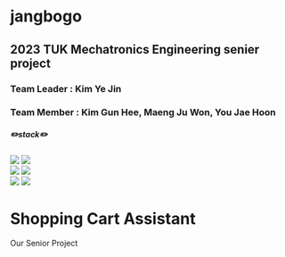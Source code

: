 # jangbogo
## 2023 TUK Mechatronics Engineering senier project
### Team Leader : Kim Ye Jin
### Team Member : Kim Gun Hee, Maeng Ju Won, You Jae Hoon
##### ✏️stack✏️
  <span>
    <img src="https://img.shields.io/badge/Python-3776AB?style=for-the-badge&logo=Python&logoColor=white">
  </span>
  <span>
    <img src="https://img.shields.io/badge/C-A8B9CC?style=for-the-badge&logo=c&logoColor=black"/>
  </span>
  <br>
  <span>
    <img src="https://img.shields.io/badge/Raspberry Pi-A22846?style=for-the-badge&logo=Raspberry Pi&logoColor=white"/>
  </span>
  <span>
    <img src="https://img.shields.io/badge/Arduino-00979D?style=for-the-badge&logo=Arduino&logoColor=black"/>
  </span>
  <br>
  <span>
    <img src="https://img.shields.io/badge/GitHub-181717?style=for-the-badge&logo=GitHub&logoColor=white"/>
  </span>
  <span>
    <img src="https://img.shields.io/badge/Git-F05032?style=for-the-badge&logo=Git&logoColor=white"/>
  </span>

<html>
  <body>
    <h1>Shopping Cart Assistant</h1>
    <p>Our Senior Project</p>
  </body>
  <br>
  <br>
</html>
  


